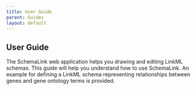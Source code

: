 ```yaml
---
title: User Guide
parent: Guides
layout: default
---
```


## User Guide

The SchemaLink web application helps you drawing and editing LinkML schemas.
This guide will help you understand how to use SchemaLink. An example for defining a LinkML schema representing relationships between genes and gene ontology terms is provided.
<!-- ema and how to perform the most common tasks. -->
